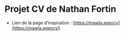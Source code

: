 # Projet CV de Nathan Fortin

- Lien de la page d’inspiration : [https://mawla.agency](https://mawla.agency/)
